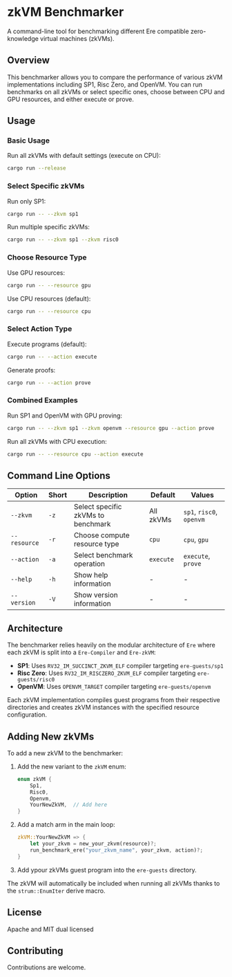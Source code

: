 # zkVM Benchmarker

A command-line tool for benchmarking different Ere compatible zero-knowledge virtual machines (zkVMs).

## Overview

This benchmarker allows you to compare the performance of various zkVM implementations including SP1, Risc Zero, and OpenVM. You can run benchmarks on all zkVMs or select specific ones, choose between CPU and GPU resources, and either execute or prove.

## Usage

### Basic Usage

Run all zkVMs with default settings (execute on CPU):

```bash
cargo run --release
```

### Select Specific zkVMs

Run only SP1:

```bash
cargo run -- --zkvm sp1
```

Run multiple specific zkVMs:

```bash
cargo run -- --zkvm sp1 --zkvm risc0
```

### Choose Resource Type

Use GPU resources:

```bash
cargo run -- --resource gpu
```

Use CPU resources (default):

```bash
cargo run -- --resource cpu
```

### Select Action Type

Execute programs (default):

```bash
cargo run -- --action execute
```

Generate proofs:

```bash
cargo run -- --action prove
```

### Combined Examples

Run SP1 and OpenVM with GPU proving:

```bash
cargo run -- --zkvm sp1 --zkvm openvm --resource gpu --action prove
```

Run all zkVMs with CPU execution:

```bash
cargo run -- --resource cpu --action execute
```

## Command Line Options

| Option | Short | Description | Default | Values |
|--------|-------|-------------|---------|---------|
| `--zkvm` | `-z` | Select specific zkVMs to benchmark | All zkVMs | `sp1`, `risc0`, `openvm` |
| `--resource` | `-r` | Choose compute resource type | `cpu` | `cpu`, `gpu` |
| `--action` | `-a` | Select benchmark operation | `execute` | `execute`, `prove` |
| `--help` | `-h` | Show help information | - | - |
| `--version` | `-V` | Show version information | - | - |

## Architecture

The benchmarker relies heavily on the modular architecture of `Ere` where each zkVM is split into a `Ere-Compiler` and `Ere-zkVM`:

- **SP1**: Uses `RV32_IM_SUCCINCT_ZKVM_ELF` compiler targeting `ere-guests/sp1`
- **Risc Zero**: Uses `RV32_IM_RISCZERO_ZKVM_ELF` compiler targeting `ere-guests/risc0`  
- **OpenVM**: Uses `OPENVM_TARGET` compiler targeting `ere-guests/openvm`

Each zkVM implementation compiles guest programs from their respective directories and creates zkVM instances with the specified resource configuration.

## Adding New zkVMs

To add a new zkVM to the benchmarker:

1. Add the new variant to the `zkVM` enum:

   ```rust
   enum zkVM {
       Sp1,
       Risc0,
       Openvm,
       YourNewZkVM,  // Add here
   }
   ```

2. Add a match arm in the main loop:

   ```rust
   zkVM::YourNewZkVM => {
       let your_zkvm = new_your_zkvm(resource)?;
       run_benchmark_ere("your_zkvm_name", your_zkvm, action)?;
   }
   ```

3. Add ypour zkVMs guest program into the `ere-guests` directory.

The zkVM will automatically be included when running all zkVMs thanks to the `strum::EnumIter` derive macro.

## License

Apache and MIT dual licensed

## Contributing

Contributions are welcome.
